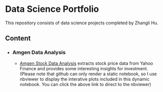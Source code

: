 # Data Science Portfolio
This repository consists of data science projects completed by Zhangli Hu.

## Content

- ### Amgen Data Analysis

   - [Amgen Stock Data Analysis](http://nbviewer.jupyter.org/github/Johnny2hu/Data_Science_Portfolio/blob/master/Amgen%20Stock%20Data%20Analysis.ipynb) extracts stock price data from Yahoo Finance and provides some interesting insights for investment. (Please note that github can only render a static notebook, so I use nbviewer to display the interative plots included in this dynamic notebook. You can click the above link to direct to the nbviewer)
